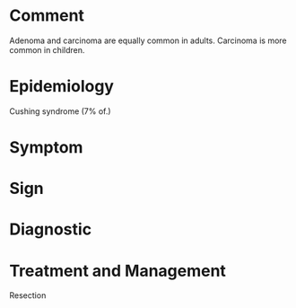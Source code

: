# Comment

Adenoma and carcinoma are equally common in adults.
Carcinoma is more common in children.

# Epidemiology

Cushing syndrome
(7% of.)

# Symptom

# Sign

# Diagnostic

# Treatment and Management

Resection
